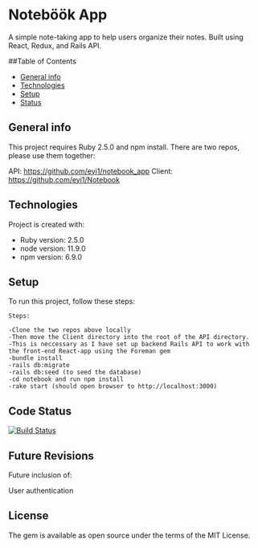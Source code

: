 # Noteböök App
 
A simple note-taking app to help users organize their notes. 
Built using React, Redux, and Rails API.

##Table of Contents
* [General info](#general-info)
* [Technologies](#technologies)
* [Setup](#setup)
* [Status](#status)

## General info
This project requires Ruby 2.5.0 and npm install. 
There are two repos, please use them together:

API: https://github.com/eyi1/notebook_app
Client: https://github.com/eyi1/Notebook

	
## Technologies
Project is created with:
* Ruby version: 2.5.0
* node version: 11.9.0
* npm version: 6.9.0
	
## Setup
To run this project, follow these steps:

```
Steps:

-Clone the two repos above locally
-Then move the Client directory into the root of the API directory.
-This is neccessary as I have set up backend Rails API to work with the front-end React-app using the Foreman gem
-bundle install
-rails db:migrate
-rails db:seed (to seed the database)
-cd notebook and run npm install
-rake start (should open browser to http://localhost:3000)
```

## Code Status
[![Build Status](https://travis-ci.org/eyi1/notebook_app.svg?branch=master)](https://travis-ci.org/eyi1/notebook_app)

## Future Revisions

Future inclusion of:

User authentication

## License

The gem is available as open source under the terms of the MIT License.
